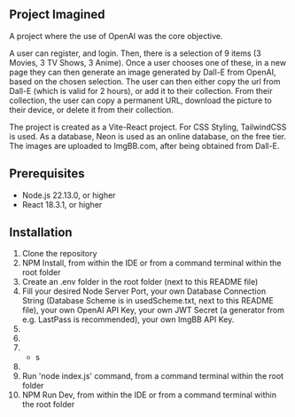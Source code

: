 ## Project Imagined
A project where the use of OpenAI was the core objective.

A user can register, and login.
Then, there is a selection of 9 items (3 Movies, 3 TV Shows, 3 Anime).
Once a user chooses one of these, in a new page they can then generate an image generated by Dall-E from OpenAI, based on the chosen selection.
The user can then either copy the url from Dall-E (which is valid for 2 hours), or add it to their collection.
From their collection, the user can copy a permanent URL, download the picture to their device, or delete it from their collection.

The project is created as a Vite-React project. For CSS Styling, TailwindCSS is used. As a database, Neon is used as an online database, on the free tier. The images are uploaded to ImgBB.com, after being obtained from Dall-E.


## Prerequisites
- Node.js 22.13.0, or higher
- React 18.3.1, or higher

## Installation
1. Clone the repository
2. NPM Install, from within the IDE or from a command terminal within the root folder
3. Create an .env folder in the root folder (next to this README file)
4. Fill your desired Node Server Port, your own Database Connection String (Database Scheme is in usedScheme.txt, next to this README file), your own OpenAI API Key, your own JWT Secret (a generator from e.g. LastPass is recommended), your own ImgBB API Key.
5. 
7. 
7. - s
6. 
5. Run 'node index.js' command, from a command terminal within the root folder
6. NPM Run Dev, from within the IDE or from a command terminal within the root folder